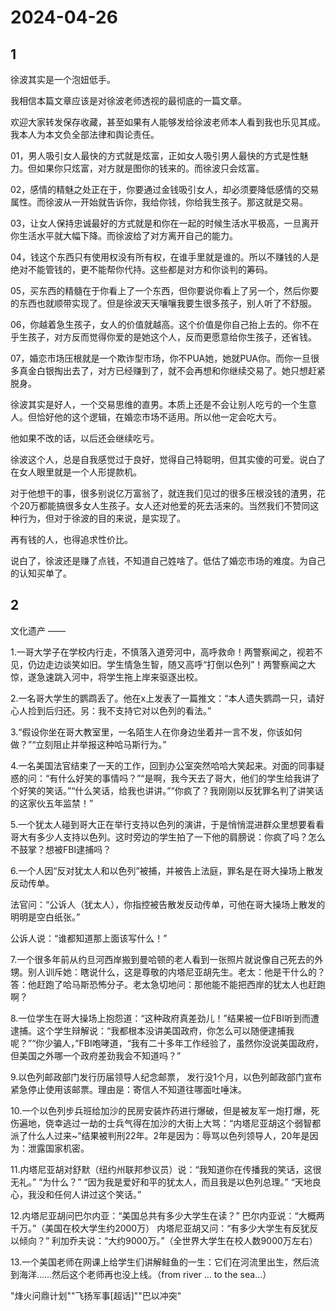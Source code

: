 # 2024-04-26

## 1

徐波其实是一个泡妞低手。

我相信本篇文章应该是对徐波老师透视的最彻底的一篇文章。

欢迎大家转发保存收藏，甚至如果有人能够发给徐波老师本人看到我也乐见其成。我本人为本文负全部法律和舆论责任。

01，男人吸引女人最快的方式就是炫富，正如女人吸引男人最快的方式是性魅力。但如果你只炫富，对方就是图你的钱来的。而徐波只会炫富。

02，感情的精魅之处正在于，你要通过金钱吸引女人，却必须要降低感情的交易属性。而徐波从一开始就告诉你，我给你钱，你给我生孩子。那这就是交易。

03，让女人保持忠诚最好的方式就是和你在一起的时候生活水平极高，一旦离开你生活水平就大幅下降。而徐波给了对方离开自己的能力。

04，钱这个东西只有使用权没有所有权，在谁手里就是谁的。所以不赚钱的人是绝对不能管钱的，更不能帮你代持。这些都是对方和你谈判的筹码。

05，买东西的精髓在于你看上了一个东西，但你要说你看上了另一个，然后你要的东西也就顺带实现了。但是徐波天天嚷嚷我要生很多孩子，别人听了不舒服。

06，你越着急生孩子，女人的价值就越高。这个价值是你自己抬上去的。你不在乎生孩子，对方反而觉得你爱的是她这个人，反而更愿意给你生孩子，还省钱。

07，婚恋市场压根就是一个欺诈型市场，你不PUA她，她就PUA你。而你一旦很多真金白银掏出去了，对方已经赚到了，就不会再想和你继续交易了。她只想赶紧脱身。

徐波其实是好人，一个交易思维的直男。本质上还是不会让别人吃亏的一个生意人。但恰好他的这个逻辑，在婚恋市场不适用。所以他一定会吃大亏。

他如果不改的话，以后还会继续吃亏。

徐波这个人，总是自我感觉过于良好，觉得自己特聪明，但其实傻的可爱。说白了在女人眼里就是一个人形提款机。

对于他想干的事，很多别说亿万富翁了，就连我们见过的很多压根没钱的渣男，花个20万都能搞很多女人生孩子。女人还对他爱的死去活来的。当然我们不赞同这种行为，但对于徐波的目的来说，是实现了。

再有钱的人，也得追求性价比。

说白了，徐波还是赚了点钱，不知道自己姓啥了。低估了婚恋市场的难度。为自己的认知买单了。

## 2

文化遗产 ——

1.一哥大学子在学校内行走，不慎落入道旁河中，高呼救命！两警察闻之，视若不见，仍边走边谈笑如旧。学生情急生智，随又高呼“打倒以色列”！两警察闻之大惊，遂急速跳入河中，将学生拖上岸来驱逐出校。

2.一名哥大学生的鹦鹉丢了。他在x上发表了一篇推文：“本人遗失鹦鹉一只，请好心人捡到后归还。另：我不支持它对以色列的看法。”

3.“假设你坐在哥大教室里，一名陌生人在你身边坐着并一言不发，你该如何做？”“立刻阻止并举报这种哈马斯行为。”

4.一名美国法官结束了一天的工作，回到办公室突然哈哈大笑起来。对面的同事疑惑的问：“有什么好笑的事情吗？”“是啊，我今天去了哥大，他们的学生给我讲了个好笑的笑话。”“什么笑话，给我也讲讲。”“你疯了？我刚刚以反犹罪名判了讲笑话的这家伙五年监禁！”

5.一个犹太人碰到哥大正在举行支持以色列的演讲，于是悄悄混进群众里想要看看哥大有多少人支持以色列。这时旁边的学生拍了一下他的肩膀说：你疯了吗？怎么不鼓掌？想被FBI逮捕吗？

6.一个人因“反对犹太人和以色列”被捕，并被告上法庭，罪名是在哥大操场上散发反动传单。

法官问：“公诉人（犹太人），你指控被告散发反动传单，可他在哥大操场上散发的明明是空白纸张。”

公诉人说：“谁都知道那上面该写什么！”

7.一个很多年前从约旦河西岸搬到曼哈顿的老人看到一张照片就说像自己死去的外甥。别人训斥她：瞎说什么，这是尊敬的内塔尼亚胡先生。老太：他是干什么的？ 答：他赶跑了哈马斯恐怖分子。老太急切地问：那他能不能把西岸的犹太人也赶跑啊？

8.一位学生在哥大操场上抱怨道：“这种政府真差劲儿！”结果被一位FBI听到而遭逮捕。这个学生辩解说：“我都根本没讲美国政府，你怎么可以随便逮捕我呢？”“你少骗人，”FBI咆哮道，“我有二十多年工作经验了，虽然你没说美国政府，但美国之外哪一个政府差劲我会不知道吗？”

9.以色列邮政部门发行历届领导人纪念邮票， 发行没1个月，以色列邮政部门宣布紧急停止使用该邮票。理由是：寄信人不知道往哪面吐唾沫。

10.一个以色列步兵班给加沙的民房安装炸药进行爆破，但是被友军一炮打爆，死伤遍地，侥幸逃过一劫的士兵气得在加沙的大街上大骂：“内塔尼亚胡这个弱智都派了什么人过来~”结果被判刑22年。2年是因为：辱骂以色列领导人，20年是因为：泄露国家机密。

11.内塔尼亚胡对舒默（纽约州联邦参议员）说：“我知道你在传播我的笑话，这很无礼。” “为什么？” “因为我是爱好和平的犹太人，而且我是以色列总理。” “天地良心，我没和任何人讲过这个笑话。”

12.内塔尼亚胡问巴尔内亚：“美国总共有多少大学生在读？” 巴尔内亚说：“大概两千万。”（美国在校大学生约2000万） 内塔尼亚胡又问：“有多少大学生有反犹反以倾向？” 利加乔夫说：“大约9000万。”（全世界大学生在校人数9000万左右）

13.一个美国老师在网课上给学生们讲解鲑鱼的一生：它们在河流里出生，然后流到海洋……然后这个老师再也没上线。（from river … to the sea…）

"烽火问鼎计划""飞扬军事[超话]""巴以冲突"

